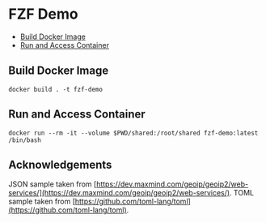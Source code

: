 # FZF Demo

<!-- vim-markdown-toc GFM -->

* [Build Docker Image](#build-docker-image)
* [Run and Access Container](#run-and-access-container)

<!-- vim-markdown-toc -->

## Build Docker Image

`docker build . -t fzf-demo`

## Run and Access Container

```
docker run --rm -it --volume $PWD/shared:/root/shared fzf-demo:latest /bin/bash
```

## Acknowledgements

JSON sample taken from [https://dev.maxmind.com/geoip/geoip2/web-services/](https://dev.maxmind.com/geoip/geoip2/web-services/). TOML sample taken from [https://github.com/toml-lang/toml](https://github.com/toml-lang/toml).